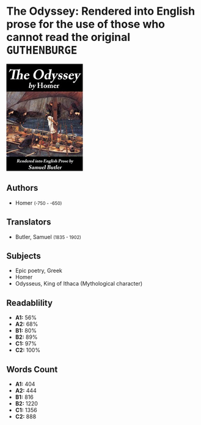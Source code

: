 # The Odyssey: Rendered into English prose for the use of those who cannot read the original <kbd>GUTHENBURGE</kbd>

![](./cover.medium.jpg "")

## Authors


 - Homer <small>(-750 - -650)</small>

## Translators


 - Butler, Samuel <small>(1835 - 1902)</small>

## Subjects


 - Epic poetry, Greek
 - Homer
 - Odysseus, King of Ithaca (Mythological character)

## Readablility


 - **A1:** 56%
 - **A2:** 68%
 - **B1:** 80%
 - **B2:** 89%
 - **C1:** 97%
 - **C2:** 100%

## Words Count


 - **A1:** 404
 - **A2:** 444
 - **B1:** 816
 - **B2:** 1220
 - **C1:** 1356
 - **C2:** 888
